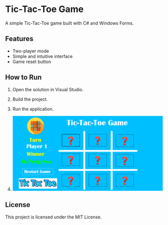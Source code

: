 # Tic-Tac-Toe Game

A simple Tic-Tac-Toe game built with C# and Windows Forms.

## Features
- Two-player mode
- Simple and intuitive interface
- Game reset button

## How to Run
1. Open the solution in Visual Studio.
2. Build the project.
3. Run the application.

4. ![Game Screenshot](Images/Screenshot.png)

## License
This project is licensed under the MIT License.
